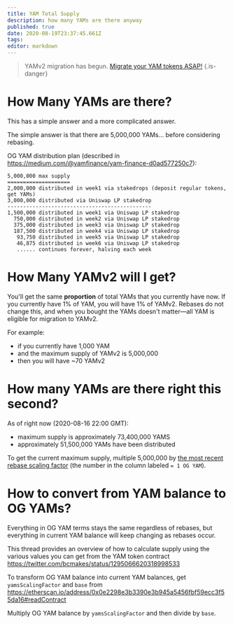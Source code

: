 ```yaml
---
title: YAM Total Supply
description: how many YAMs are there anyway
published: true
date: 2020-08-19T23:37:45.661Z
tags: 
editor: markdown
---
```



> YAMv2 migration has begun.  [Migrate your YAM tokens ASAP!](/migration)
{.is-danger}

# How Many YAMs are there?

This has a simple answer and a more complicated answer.

The simple answer is that there are 5,000,000 YAMs... before considering rebasing.

OG YAM distribution plan (described in https://medium.com/@yamfinance/yam-finance-d0ad577250c7):

```
5,000,000 max supply
====================
2,000,000 distributed in week1 via stakedrops (deposit regular tokens, get YAMs)
3,000,000 distributed via Uniswap LP stakedrop
----------------------------------------------
1,500,000 distributed in week1 via Uniswap LP stakedrop
  750,000 distributed in week2 via Uniswap LP stakedrop
  375,000 distributed in week3 via Uniswap LP stakedrop
  187,500 distributed in week4 via Uniswap LP stakedrop
   93,750 distributed in week5 via Uniswap LP stakedrop
   46,875 distributed in week6 via Uniswap LP stakedrop
   ...... continues forever, halving each week
```


# How Many YAMv2 will I get?

You'll get the same **proportion** of total YAMs that you currently have now.  If you currently have 1% of YAM, you will have 1% of YAMv2.  Rebases do not change this, and when you bought the YAMs doesn't matter—all YAM is eligible for migration to YAMv2.

For example:

- if you currently have 1,000 YAM
- and the maximum supply of YAMv2 is 5,000,000
- then you will have ~70 YAMv2


# How many YAMs are there right this second?

As of right now (2020-08-16 22:00 GMT):
- maximum supply is approximately 73,400,000 YAMS
- approximately 51,500,000 YAMs have been distributed

To get the current maximum supply, multiple 5,000,000 by [the most recent rebase scaling factor](/rebase) (the number in the column labeled `= 1 OG YAM`).


# How to convert from YAM balance to OG YAMs?

Everything in OG YAM terms stays the same regardless of rebases, but everything in current YAM balance will keep changing as rebases occur.

This thread provides an overview of how to calculate supply using the various values you can get from the YAM token contract https://twitter.com/bcmakes/status/1295066620318998533

To transform OG YAM balance into current YAM balances, get `yamsScalingFactor` and `base` from https://etherscan.io/address/0x0e2298e3b3390e3b945a5456fbf59ecc3f55da16#readContract

Multiply OG YAM balance by `yamsScalingFactor` and then divide by `base`.
